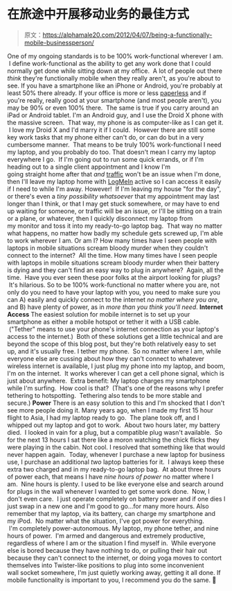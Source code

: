 # 在旅途中开展移动业务的最佳方式

> 原文：<https://alphamale20.com/2012/04/07/being-a-functionally-mobile-businessperson/>

One of my ongoing standards is to be 100% work-functional wherever I am.  I define work-functional as the ability to get any work done that I could normally get done while sitting down at my office.  A lot of people out there *think* they're functionally mobile when they really aren't, as you're about to see. If you have a smartphone like an iPhone or Android, you're probably at least 50% there already. If your office is more or less [paperless](http://www.sublimeyourtime.com/2012/01/14/going-paperless-2/ "Going Paperless") and if you're really, really good at your smartphone (and most people aren't), you may be 90% or even 100% there.  The same is true if you carry around an iPad or Android tablet. I'm an Android guy, and I use the Droid X phone with the massive screen.  That way, my phone is as computer-like as I can get it.  I love my Droid X and I'd marry it if I could.  However there are still some key work tasks that my phone either can't do, or can do but in a very cumbersome manner.  That means to be truly 100% work-functional I need my laptop, and you probably do too. That doesn't mean I carry my laptop everywhere I go.  If I'm going out to run some quick errands, or if I'm heading out to a single client appointment and I know I'm going straight home after that *and* [traffic](http://www.sublimeyourtime.com/2012/03/02/avoiding-traffic/ "Avoiding Traffic") won't be an issue when I'm done, then I'll leave my laptop home with [LogMeIn](https://secure.logmein.com/) active so I can access it easily if I need to while I'm away. However!  If I'm leaving my house "for the day", or there's even a *tiny possibility whatsoever* that my appointment may last longer than I think, or that I may get stuck somewhere, or may have to end up waiting for someone, or traffic will be an issue, or I'll be sitting on a train or a plane, or whatever, then I quickly disconnect my laptop from my monitor and toss it into my ready-to-go laptop bag.  That way no matter what happens, no matter how badly my schedule gets screwed up, I'm able to work wherever I am. Or am I? How many times have I seen people with laptops in mobile situations scream bloody murder when they couldn't connect to the internet?  All the time. How many times have I seen people with laptops in mobile situations scream bloody murder when their battery is dying and they can't find an easy way to plug in anywhere?  Again, all the time.  Have you ever seen these poor folks at the airport looking for plugs?  It's hilarious. So to be 100% work-functional no matter where you are, not only do you need to have your laptop with you, you need to make sure you can A) easily and quickly connect to the internet *no matter where you are*, and B) have plenty of power, as in *more than you think you'll need*. **Internet Access** The easiest solution for mobile internet is to set up your smartphone as either a mobile hotspot or tether it with a USB cable.  ("Tether" means to use your phone's internet connection as your laptop's access to the internet.)  Both of these solutions get a little technical and are beyond the scope of this blog post, but they're both relatively easy to set up, and it's usually free. I tether my phone.  So no matter where I am, while everyone else are cussing about how they can't connect to whatever wireless internet is available, I just plug my phone into my laptop, and boom, I'm on the internet.  It works wherever I can get a cell phone signal, which is just about anywhere.  Extra benefit: My laptop charges my smartphone while I'm surfing.  How cool is that?  (That's one of the reasons why I prefer tethering to hotspotting.  Tethering also tends to be more stable and secure.) **Power** There is an easy solution to this and I'm shocked that I don't see more people doing it. Many years ago, when I made my first 15 hour flight to Asia, I had my laptop ready to go.  The plane took off, and I whipped out my laptop and got to work.  About two hours later, my battery died.  I looked in vain for a plug, but a compatible plug wasn't available.  So for the next 13 hours I sat there like a moron watching the chick flicks they were playing in the cabin. Not cool. I resolved that something like that would never happen again.  Today, whenever I purchase a new laptop for business use, I purchase an additional *two* laptop batteries for it.  I always keep these extra two charged and in my ready-to-go laptop bag.  At about three hours of power each, that means I have *nine hours of power* no matter where I am.  Nine hours is plenty. I used to be like everyone else and search around for plugs in the wall whenever I wanted to get some work done.  Now, I don't even care.  I just operate completely on battery power and if one dies I just swap in a new one and I'm good to go...for many more hours. Also remember that my laptop, via its battery, can charge my smartphone and my iPod.  No matter what the situation, I've got power for everything.  I'm completely power-autonomous. My laptop, my phone tether, and nine hours of power.  I'm armed and dangerous and extremely productive, regardless of where I am or the situation I find myself in.  While everyone else is bored because they have nothing to do, or pulling their hair out because they can't connect to the internet, or doing yoga moves to contort themselves into Twister-like positions to plug into some inconvenient wall socket somewhere, I'm just quietly working away, getting it all done. If mobile functionality is important to you, I recommend you do the same. 🙂